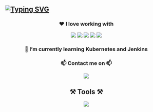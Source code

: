 [![Typing SVG](https://readme-typing-svg.demolab.com?font=Fira+Code&size=24&duration=3000&pause=1500&center=true&repeat=false&width=1024&lines=I'm+Reinaldo+Bustamante!%F0%9F%91%8B)](https://git.io/typing-svg)
---
<h3 align="center">❤️ I love working with </h3>
<p align="center">
  <img src="https://img.shields.io/badge/React-20232A?style=for-the-badge&logo=react&logoColor=61DAFB" />
  <img src="https://img.shields.io/badge/Angular-DD0031?style=for-the-badge&logo=angular&logoColor=white" />
  <img src="https://img.shields.io/badge/Docker-2CA5E0?style=for-the-badge&logo=docker&logoColor=white" />
  <img src="https://img.shields.io/badge/Node%20js-339933?style=for-the-badge&logo=nodedotjs&logoColor=white" />
  <img src="https://img.shields.io/badge/TypeScript-007ACC?style=for-the-badge&logo=typescript&logoColor=white" />
</p>
<h3 align="center">🌱 I’m currently learning <strong>Kubernetes and Jenkins</strong></h3>
<h3 align="center">📫 Contact me on 📫</h3>
<p align="center">
  <a href="https://www.linkedin.com/in/reinaldo-bustamante026">
    <img src="https://img.shields.io/badge/LinkedIn-0077B5?style=for-the-badge&logo=linkedin&logoColor=white" />
  </a>
</p>
<h2 align="center">⚒️ Tools ⚒️</h2>
<p align="center">
  <a href="https://skillicons.dev">
    <img src="https://skillicons.dev/icons?i=git,docker,react,nextjs,nodejs,angular,terraform,prisma,express,typescript,javascript,html,css,postman,linux,tailwind,sass,aws,postgresql,mongodb,mysql,python,bash,figma,github" />
  </a>
</p>


